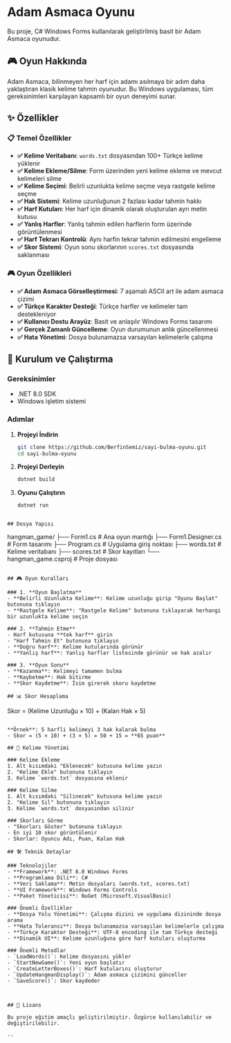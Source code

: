 # Adam Asmaca Oyunu

Bu proje, C# Windows Forms kullanılarak geliştirilmiş basit bir Adam Asmaca oyunudur. 

## 🎮 Oyun Hakkında

Adam Asmaca, bilinmeyen her harf için adamı asılmaya bir adım daha yaklaştıran klasik kelime tahmin oyunudur. Bu Windows uygulaması, tüm gereksinimleri karşılayan kapsamlı bir oyun deneyimi sunar.

## ✨ Özellikler

### 📋 Temel Özellikler
- **✅ Kelime Veritabanı**: `words.txt` dosyasından 100+ Türkçe kelime yüklenir
- **✅ Kelime Ekleme/Silme**: Form üzerinden yeni kelime ekleme ve mevcut kelimeleri silme
- **✅ Kelime Seçimi**: Belirli uzunlukta kelime seçme veya rastgele kelime seçme
- **✅ Hak Sistemi**: Kelime uzunluğunun 2 fazlası kadar tahmin hakkı
- **✅ Harf Kutuları**: Her harf için dinamik olarak oluşturulan ayrı metin kutusu
- **✅ Yanlış Harfler**: Yanlış tahmin edilen harflerin form üzerinde görüntülenmesi
- **✅ Harf Tekrarı Kontrolü**: Aynı harfin tekrar tahmin edilmesini engelleme
- **✅ Skor Sistemi**: Oyun sonu skorlarının `scores.txt` dosyasında saklanması

### 🎮 Oyun Özellikleri
- **✅ Adam Asmaca Görselleştirmesi**: 7 aşamalı ASCII art ile adam asmaca çizimi
- **✅ Türkçe Karakter Desteği**: Türkçe harfler ve kelimeler tam destekleniyor
- **✅ Kullanıcı Dostu Arayüz**: Basit ve anlaşılır Windows Forms tasarımı
- **✅ Gerçek Zamanlı Güncelleme**: Oyun durumunun anlık güncellenmesi
- **✅ Hata Yönetimi**: Dosya bulunamazsa varsayılan kelimelerle çalışma

## 🚀 Kurulum ve Çalıştırma

### Gereksinimler
- .NET 8.0 SDK
- Windows işletim sistemi

### Adımlar
1. **Projeyi İndirin**
   ```bash
   git clone https://github.com/BerfinSemiz/sayi-bulma-oyunu.git
   cd sayi-bulma-oyunu
   ```

2. **Projeyi Derleyin**
   ```bash
   dotnet build
   ```

3. **Oyunu Çalıştırın**
   ```bash
   dotnet run
   ```
```

## Dosya Yapısı

```
hangman_game/
├── Form1.cs              # Ana oyun mantığı
├── Form1.Designer.cs     # Form tasarımı
├── Program.cs            # Uygulama giriş noktası
├── words.txt             # Kelime veritabanı
├── scores.txt            # Skor kayıtları
└── hangman_game.csproj   # Proje dosyası
```

## 🎮 Oyun Kuralları

### 1. **Oyun Başlatma**
- **Belirli Uzunlukta Kelime**: Kelime uzunluğu girip "Oyunu Başlat" butonuna tıklayın
- **Rastgele Kelime**: "Rastgele Kelime" butonuna tıklayarak herhangi bir uzunlukta kelime seçin

### 2. **Tahmin Etme**
- Harf kutusuna **tek harf** girin
- "Harf Tahmin Et" butonuna tıklayın
- **Doğru harf**: Kelime kutularında görünür
- **Yanlış harf**: Yanlış harfler listesinde görünür ve hak azalır

### 3. **Oyun Sonu**
- **Kazanma**: Kelimeyi tamamen bulma
- **Kaybetme**: Hak bitirme
- **Skor Kaydetme**: İsim girerek skoru kaydetme

## 📊 Skor Hesaplama

```
Skor = (Kelime Uzunluğu × 10) + (Kalan Hak × 5)
```

**Örnek**: 5 harfli kelimeyi 3 hak kalarak bulma
- Skor = (5 × 10) + (3 × 5) = 50 + 15 = **65 puan**

## 🔧 Kelime Yönetimi

### Kelime Ekleme
1. Alt kısımdaki "Eklenecek" kutusuna kelime yazın
2. "Kelime Ekle" butonuna tıklayın
3. Kelime `words.txt` dosyasına eklenir

### Kelime Silme
1. Alt kısımdaki "Silinecek" kutusuna kelime yazın
2. "Kelime Sil" butonuna tıklayın
3. Kelime `words.txt` dosyasından silinir

### Skorları Görme
- "Skorları Göster" butonuna tıklayın
- En iyi 10 skor görüntülenir
- Skorlar: Oyuncu Adı, Puan, Kalan Hak

## 🛠️ Teknik Detaylar

### Teknolojiler
- **Framework**: .NET 8.0 Windows Forms
- **Programlama Dili**: C#
- **Veri Saklama**: Metin dosyaları (words.txt, scores.txt)
- **UI Framework**: Windows Forms Controls
- **Paket Yöneticisi**: NuGet (Microsoft.VisualBasic)

### Önemli Özellikler
- **Dosya Yolu Yönetimi**: Çalışma dizini ve uygulama dizininde dosya arama
- **Hata Toleransı**: Dosya bulunamazsa varsayılan kelimelerle çalışma
- **Türkçe Karakter Desteği**: UTF-8 encoding ile tam Türkçe desteği
- **Dinamik UI**: Kelime uzunluğuna göre harf kutuları oluşturma

### Önemli Metodlar
- `LoadWords()`: Kelime dosyasını yükler
- `StartNewGame()`: Yeni oyun başlatır
- `CreateLetterBoxes()`: Harf kutularını oluşturur
- `UpdateHangmanDisplay()`: Adam asmaca çizimini günceller
- `SaveScore()`: Skor kaydeder



## 📄 Lisans

Bu proje eğitim amaçlı geliştirilmiştir. Özgürce kullanılabilir ve değiştirilebilir.

--

